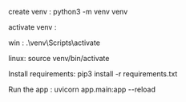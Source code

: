 create venv :
python3 -m venv venv

activate venv : 

win : 
.\venv\Scripts\activate

linux:
source venv/bin/activate


Install requirements:
pip3 install -r requirements.txt

Run the app :
uvicorn app.main:app --reload

